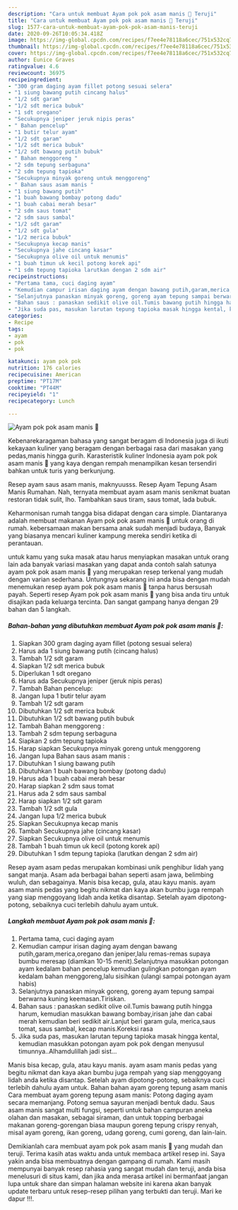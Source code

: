 ```yaml
---
description: "Cara untuk membuat Ayam pok pok asam manis 🐔 Teruji"
title: "Cara untuk membuat Ayam pok pok asam manis 🐔 Teruji"
slug: 1577-cara-untuk-membuat-ayam-pok-pok-asam-manis-teruji
date: 2020-09-26T10:05:34.418Z
image: https://img-global.cpcdn.com/recipes/f7ee4e78118a6cec/751x532cq70/ayam-pok-pok-asam-manis-🐔-foto-resep-utama.jpg
thumbnail: https://img-global.cpcdn.com/recipes/f7ee4e78118a6cec/751x532cq70/ayam-pok-pok-asam-manis-🐔-foto-resep-utama.jpg
cover: https://img-global.cpcdn.com/recipes/f7ee4e78118a6cec/751x532cq70/ayam-pok-pok-asam-manis-🐔-foto-resep-utama.jpg
author: Eunice Graves
ratingvalue: 4.6
reviewcount: 36975
recipeingredient:
- "300 gram daging ayam fillet potong sesuai selera"
- "1 siung bawang putih cincang halus"
- "1/2 sdt garam"
- "1/2 sdt merica bubuk"
- "1 sdt oregano"
- "Secukupnya jeniper jeruk nipis peras"
- " Bahan pencelup"
- "1 butir telur ayam"
- "1/2 sdt garam"
- "1/2 sdt merica bubuk"
- "1/2 sdt bawang putih bubuk"
- " Bahan menggoreng "
- "2 sdm tepung serbaguna"
- "2 sdm tepung tapioka"
- "Secukupnya minyak goreng untuk menggoreng"
- " Bahan saus asam manis "
- "1 siung bawang putih"
- "1 buah bawang bombay potong dadu"
- "1 buah cabai merah besar"
- "2 sdm saus tomat"
- "2 sdm saus sambal"
- "1/2 sdt garam"
- "1/2 sdt gula"
- "1/2 merica bubuk"
- "Secukupnya kecap manis"
- "Secukupnya jahe cincang kasar"
- "Secukupnya olive oil untuk menumis"
- "1 buah timun uk kecil potong korek api"
- "1 sdm tepung tapioka larutkan dengan 2 sdm air"
recipeinstructions:
- "Pertama tama, cuci daging ayam"
- "Kemudian campur irisan daging ayam dengan bawang putih,garam,merica,oregano dan jeniper,lalu remas-remas supaya bumbu meresap (diamkan 10-15 menit).Selanjutnya masukkan potongan ayam kedalam bahan pencelup kemudian gulingkan potongan ayam kedalam bahan menggoreng,lalu sisihkan (ulangi sampai potongan ayam habis)"
- "Selanjutnya panaskan minyak goreng, goreng ayam tepung sampai berwarna kuning keemasan.Tiriskan."
- "Bahan saus : panaskan sedikit olive oil.Tumis bawang putih hingga harum, kemudian masukkan bawang bombay,irisan jahe dan cabai merah kemudian beri sedikit air.Lanjut beri garam gula, merica,saus tomat, saus sambal, kecap manis.Koreksi rasa"
- "Jika suda pas, masukan larutan tepung tapioka masak hingga kental, kemudian masukkan potongan ayam pok pok dengan menyusul timunnya..Alhamdulillah jadi sist..."
categories:
- Recipe
tags:
- ayam
- pok
- pok

katakunci: ayam pok pok 
nutrition: 176 calories
recipecuisine: American
preptime: "PT17M"
cooktime: "PT44M"
recipeyield: "1"
recipecategory: Lunch

---
```



![Ayam pok pok asam manis 🐔](https://img-global.cpcdn.com/recipes/f7ee4e78118a6cec/751x532cq70/ayam-pok-pok-asam-manis-🐔-foto-resep-utama.jpg)

Kebenarekaragaman bahasa yang sangat beragam di Indonesia juga di ikuti kekayaan kuliner yang beragam dengan berbagai rasa dari masakan yang pedas,manis hingga gurih. Karasteristik kuliner Indonesia ayam pok pok asam manis 🐔 yang kaya dengan rempah menampilkan kesan tersendiri bahkan untuk turis yang berkunjung.


Resep ayam saus asam manis, maknyuusss. Resep Ayam Tepung Asam Manis Rumahan. Nah, ternyata membuat ayam asam manis senikmat buatan restoran tidak sulit, lho. Tambahkan saus tiram, saus tomat, lada bubuk.

Keharmonisan rumah tangga bisa didapat dengan cara simple. Diantaranya adalah membuat makanan Ayam pok pok asam manis 🐔 untuk orang di rumah. kebersamaan makan bersama anak sudah menjadi budaya, Banyak yang biasanya mencari kuliner kampung mereka sendiri ketika di perantauan.

untuk kamu yang suka masak atau harus menyiapkan masakan untuk orang lain ada banyak variasi masakan yang dapat anda contoh salah satunya ayam pok pok asam manis 🐔 yang merupakan resep terkenal yang mudah dengan varian sederhana. Untungnya sekarang ini anda bisa dengan mudah menemukan resep ayam pok pok asam manis 🐔 tanpa harus bersusah payah.
Seperti resep Ayam pok pok asam manis 🐔 yang bisa anda tiru untuk disajikan pada keluarga tercinta. Dan sangat gampang hanya dengan 29 bahan dan 5 langkah.


<!--inarticleads1-->

##### Bahan-bahan yang dibutuhkan membuat Ayam pok pok asam manis 🐔:

1. Siapkan 300 gram daging ayam fillet (potong sesuai selera)
1. Harus ada 1 siung bawang putih (cincang halus)
1. Tambah 1/2 sdt garam
1. Siapkan 1/2 sdt merica bubuk
1. Diperlukan 1 sdt oregano
1. Harus ada Secukupnya jeniper (jeruk nipis peras)
1. Tambah  Bahan pencelup:
1. Jangan lupa 1 butir telur ayam
1. Tambah 1/2 sdt garam
1. Dibutuhkan 1/2 sdt merica bubuk
1. Dibutuhkan 1/2 sdt bawang putih bubuk
1. Tambah  Bahan menggoreng :
1. Tambah 2 sdm tepung serbaguna
1. Siapkan 2 sdm tepung tapioka
1. Harap siapkan Secukupnya minyak goreng untuk menggoreng
1. Jangan lupa  Bahan saus asam manis :
1. Dibutuhkan 1 siung bawang putih
1. Dibutuhkan 1 buah bawang bombay (potong dadu)
1. Harus ada 1 buah cabai merah besar
1. Harap siapkan 2 sdm saus tomat
1. Harus ada 2 sdm saus sambal
1. Harap siapkan 1/2 sdt garam
1. Tambah 1/2 sdt gula
1. Jangan lupa 1/2 merica bubuk
1. Siapkan Secukupnya kecap manis
1. Tambah Secukupnya jahe (cincang kasar)
1. Siapkan Secukupnya olive oil untuk menumis
1. Tambah 1 buah timun uk kecil (potong korek api)
1. Dibutuhkan 1 sdm tepung tapioka (larutkan dengan 2 sdm air)


Resep ayam asam pedas merupakan kombinasi unik penghibur lidah yang sangat manja. Asam ada berbagai bahan seperti asam jawa, belimbing wuluh, dan sebagainya. Manis bisa kecap, gula, atau kayu manis. ayam asam manis pedas yang begitu nikmat dan kaya akan bumbu juga rempah yang siap menggoyang lidah anda ketika disantap. Setelah ayam dipotong-potong, sebaiknya cuci terlebih dahulu ayam untuk. 

<!--inarticleads2-->

##### Langkah membuat  Ayam pok pok asam manis 🐔:

1. Pertama tama, cuci daging ayam
1. Kemudian campur irisan daging ayam dengan bawang putih,garam,merica,oregano dan jeniper,lalu remas-remas supaya bumbu meresap (diamkan 10-15 menit).Selanjutnya masukkan potongan ayam kedalam bahan pencelup kemudian gulingkan potongan ayam kedalam bahan menggoreng,lalu sisihkan (ulangi sampai potongan ayam habis)
1. Selanjutnya panaskan minyak goreng, goreng ayam tepung sampai berwarna kuning keemasan.Tiriskan.
1. Bahan saus : panaskan sedikit olive oil.Tumis bawang putih hingga harum, kemudian masukkan bawang bombay,irisan jahe dan cabai merah kemudian beri sedikit air.Lanjut beri garam gula, merica,saus tomat, saus sambal, kecap manis.Koreksi rasa
1. Jika suda pas, masukan larutan tepung tapioka masak hingga kental, kemudian masukkan potongan ayam pok pok dengan menyusul timunnya..Alhamdulillah jadi sist...


Manis bisa kecap, gula, atau kayu manis. ayam asam manis pedas yang begitu nikmat dan kaya akan bumbu juga rempah yang siap menggoyang lidah anda ketika disantap. Setelah ayam dipotong-potong, sebaiknya cuci terlebih dahulu ayam untuk. Bahan bahan ayam goreng tepung asam manis Cara membuat ayam goreng tepung asam manis: Potong daging ayam secara memanjang. Potong semua sayuran menjadi bentuk dadu. Saus asam manis sangat multi fungsi, seperti untuk bahan campuran aneka olahan dan masakan, sebagai siraman, dan untuk topping berbagai makanan goreng-gorengan biasa maupun goreng tepung crispy renyah, misal ayam goreng, ikan goreng, udang goreng, cumi goreng, dan lain-lain. 

Demikianlah cara membuat ayam pok pok asam manis 🐔 yang mudah dan teruji. Terima kasih atas waktu anda untuk membaca artikel resep ini. Saya yakin anda bisa membuatnya dengan gampang di rumah. Kami masih mempunyai banyak resep rahasia yang sangat mudah dan teruji, anda bisa menelusuri di situs kami, dan jika anda merasa artikel ini bermanfaat jangan lupa untuk share dan simpan halaman website ini karena akan banyak update terbaru untuk resep-resep pilihan yang terbukti dan teruji. Mari ke dapur !!!. 
